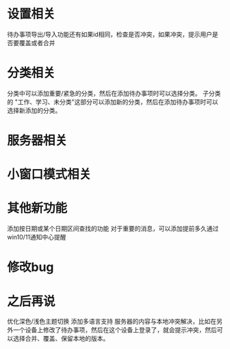 # 设置相关
待办事项导出/导入功能还有如果id相同，检查是否冲突，如果冲突，提示用户是否要覆盖或者合并

# 分类相关
分类中可以添加重要/紧急的分类，然后在添加待办事项时可以选择分类。
子分类的 "工作、学习、未分类"这部分可以添加新的分类，然后在添加待办事项时可以选择新添加的分类。

# 服务器相关

# 小窗口模式相关

# 其他新功能
添加按日期或某个日期区间查找的功能
对于重要的消息，可以添加提前多久通过win10/11通知中心提醒

# 修改bug


# 之后再说
优化深色/浅色主题切换
添加多语言支持
服务器的内容与本地冲突解决，比如在另外一个设备上修改了待办事项，然后在这个设备上登录了，就会提示冲突，然后可以选择合并、覆盖、保留本地的版本。




